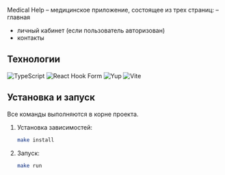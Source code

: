 Medical Help – медицинское приложение, состоящее из трех страниц:
– главная
- личный кабинет (если пользователь авторизован)
- контакты

## Технологии
![TypeScript](https://img.shields.io/badge/typescript-%23007ACC.svg?style=for-the-badge&logo=typescript&logoColor=white)
![React Hook Form](https://img.shields.io/badge/React%20Hook%20Form-%23EC5990.svg?style=for-the-badge&logo=reacthookform&logoColor=white)
![Yup](https://img.shields.io/badge/yup-%23000000.svg?style=for-the-badge&logo=yup&logoColor=white)
![Vite](https://img.shields.io/badge/vite-%23646CFF.svg?style=for-the-badge&logo=vite&logoColor=white)

## Установка и запуск
Все команды выполняются в корне проекта.

1. Установка зависимостей:
    ```bash
    make install
    ```
2. Запуск:
    ```bash
    make run
    ```